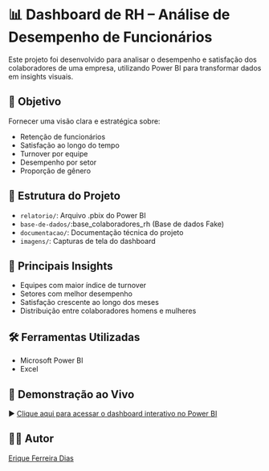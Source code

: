 # 📊 Dashboard de RH – Análise de Desempenho de Funcionários

Este projeto foi desenvolvido para analisar o desempenho e satisfação dos colaboradores de uma empresa, utilizando Power BI para transformar dados em insights visuais.

## 📌 Objetivo
Fornecer uma visão clara e estratégica sobre:
- Retenção de funcionários
- Satisfação ao longo do tempo
- Turnover por equipe
- Desempenho por setor
- Proporção de gênero

## 📁 Estrutura do Projeto
- `relatorio/`: Arquivo .pbix do Power BI
- `base-de-dados/`:base_colaboradores_rh (Base de dados Fake)
- `documentacao/`: Documentação técnica do projeto
- `imagens/`: Capturas de tela do dashboard

## 🧠 Principais Insights
- Equipes com maior índice de turnover
- Setores com melhor desempenho
- Satisfação crescente ao longo dos meses
- Distribuição entre colaboradores homens e mulheres

## 🛠️ Ferramentas Utilizadas
- Microsoft Power BI
- Excel

## 🔗 Demonstração ao Vivo

▶️ [Clique aqui para acessar o dashboard interativo no Power BI](https://app.powerbi.com/view?r=eyJrIjoiMWZmY2ViYTItNmZhYS00M2MzLTgyNWEtYzc5YzE3YzIwZjM3IiwidCI6ImNlMGZiOTYzLWM2ZjctNDU2Yi04OTI2LTQ5OWY0MDUxODcyMyJ9)


## 🧑‍💼 Autor
[Erique Ferreira Dias]([www.linkedin.com/in/erique-ferreira-6451382a2](https://www.linkedin.com/in/erique-ferreira-6451382a2/))  
